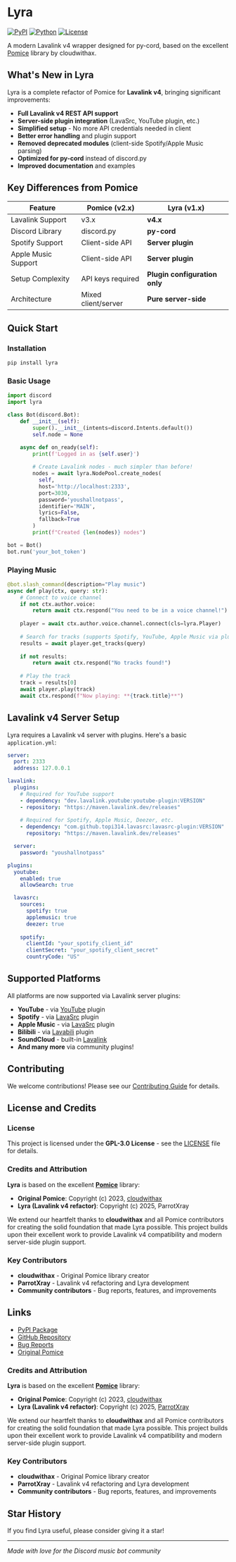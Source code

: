# Lyra

[![PyPI](https://img.shields.io/pypi/v/lava-lyra.svg)](https://pypi.org/project/lava-lyra/)
[![Python](https://img.shields.io/pypi/pyversions/lava-lyra.svg)](https://pypi.org/project/lava-lyra/)
[![License](https://img.shields.io/github/license/ParrotXray/lava-lyra.svg)](https://github.com/ParrotXray/Lyra/blob/main/LICENSE)

A modern Lavalink v4 wrapper designed for py-cord, based on the excellent [Pomice](https://github.com/cloudwithax/pomice) library by cloudwithax.

## What's New in Lyra

Lyra is a complete refactor of Pomice for **Lavalink v4**, bringing significant improvements:

- **Full Lavalink v4 REST API support**
- **Server-side plugin integration** (LavaSrc, YouTube plugin, etc.)
- **Simplified setup** - No more API credentials needed in client
- **Better error handling** and plugin support  
- **Removed deprecated modules** (client-side Spotify/Apple Music parsing)
- **Optimized for py-cord** instead of discord.py
- **Improved documentation** and examples

## Key Differences from Pomice

| Feature | Pomice (v2.x) | Lyra (v1.x) |
|---------|---------------|-------------|
| Lavalink Support | v3.x | **v4.x** |
| Discord Library | discord.py | **py-cord** |
| Spotify Support | Client-side API | **Server plugin** |
| Apple Music Support | Client-side API | **Server plugin** |
| Setup Complexity | API keys required | **Plugin configuration only** |
| Architecture | Mixed client/server | **Pure server-side** |

## Quick Start

### Installation

```bash
pip install lyra
```

### Basic Usage

```python
import discord
import lyra

class Bot(discord.Bot):
    def __init__(self):
        super().__init__(intents=discord.Intents.default())
        self.node = None

    async def on_ready(self):
        print(f'Logged in as {self.user}')
        
        # Create Lavalink nodes - much simpler than before!
        nodes = await lyra.NodePool.create_nodes(
          self, 
          host='http://localhost:2333', 
          port=3030, 
          password='youshallnotpass', 
          identifier='MAIN', 
          lyrics=False, 
          fallback=True
        )
        print(f"Created {len(nodes)} nodes")

bot = Bot()
bot.run('your_bot_token')
```

### Playing Music

```python
@bot.slash_command(description="Play music")
async def play(ctx, query: str):
    # Connect to voice channel
    if not ctx.author.voice:
        return await ctx.respond("You need to be in a voice channel!")
    
    player = await ctx.author.voice.channel.connect(cls=lyra.Player)
    
    # Search for tracks (supports Spotify, YouTube, Apple Music via plugins!)
    results = await player.get_tracks(query)
    
    if not results:
        return await ctx.respond("No tracks found!")
    
    # Play the track
    track = results[0]
    await player.play(track)
    await ctx.respond(f"Now playing: **{track.title}**")
```

## Lavalink v4 Server Setup

Lyra requires a Lavalink v4 server with plugins. Here's a basic `application.yml`:

```yaml
server:
  port: 2333
  address: 127.0.0.1

lavalink:
  plugins:
    # Required for YouTube support
    - dependency: "dev.lavalink.youtube:youtube-plugin:VERSION"
    - repository: "https://maven.lavalink.dev/releases"
    
    # Required for Spotify, Apple Music, Deezer, etc.
    - dependency: "com.github.topi314.lavasrc:lavasrc-plugin:VERSION"
      repository: "https://maven.lavalink.dev/releases"

  server:
    password: "youshallnotpass"

plugins:
  youtube:
    enabled: true
    allowSearch: true

  lavasrc:
    sources:
      spotify: true
      applemusic: true
      deezer: true
    
    spotify:
      clientId: "your_spotify_client_id"
      clientSecret: "your_spotify_client_secret"
      countryCode: "US"
```

## Supported Platforms

All platforms are now supported via Lavalink server plugins:

- **YouTube** - via [YouTube](https://github.com/lavalink-devs/youtube-source) plugin
- **Spotify** - via [LavaSrc](https://github.com/topi314/LavaSrc) plugin  
- **Apple Music** - via [LavaSrc](https://github.com/topi314/LavaSrc) plugin
- **Bilibili** - via [Lavabili](https://github.com/ParrotXray/lavabili-plugin) plugin
- **SoundCloud** - built-in [Lavalink](https://github.com/lavalink-devs/Lavalink) 
- **And many more** via community plugins!

## Contributing

We welcome contributions! Please see our [Contributing Guide](CONTRIBUTING.md) for details.

## License and Credits

### License
This project is licensed under the **GPL-3.0 License** - see the [LICENSE](LICENSE) file for details.

### Credits and Attribution

**Lyra** is based on the excellent [**Pomice**](https://github.com/cloudwithax/pomice) library:

- **Original Pomice**: Copyright (c) 2023, [cloudwithax](https://github.com/cloudwithax)
- **Lyra (Lavalink v4 refactor)**: Copyright (c) 2025, ParrotXray

We extend our heartfelt thanks to **cloudwithax** and all Pomice contributors for creating the solid foundation that made Lyra possible. This project builds upon their excellent work to provide Lavalink v4 compatibility and modern server-side plugin support.

### Key Contributors
- **cloudwithax** - Original Pomice library creator
- **ParrotXray** - Lavalink v4 refactoring and Lyra development  
- **Community contributors** - Bug reports, features, and improvements

## Links

- [PyPI Package](https://pypi.org/project/lava-lyra/)
- [GitHub Repository](https://github.com/ParrotXray/Lyra)
- [Bug Reports](https://github.com/ParrotXray/lyra/issues)
- [Original Pomice](https://github.com/cloudwithax/pomice)

### Credits and Attribution

**Lyra** is based on the excellent [**Pomice**](https://github.com/cloudwithax/pomice) library:

- **Original Pomice**: Copyright (c) 2023, [cloudwithax](https://github.com/cloudwithax)
- **Lyra (Lavalink v4 refactor)**: Copyright (c) 2025, [ParrotXray](https://github.com/ParrotXray)

We extend our heartfelt thanks to **cloudwithax** and all Pomice contributors for creating the solid foundation that made Lyra possible. This project builds upon their excellent work to provide Lavalink v4 compatibility and modern server-side plugin support.

### Key Contributors
- **cloudwithax** - Original Pomice library creator
- **ParrotXray** - Lavalink v4 refactoring and Lyra development  
- **Community contributors** - Bug reports, features, and improvements

## Star History

If you find Lyra useful, please consider giving it a star!

---

*Made with love for the Discord music bot community*
